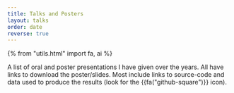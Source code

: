 ```yaml
---
title: Talks and Posters
layout: talks
order: date
reverse: true
---
```


{% from "utils.html" import fa, ai %}

A list of oral and poster presentations I have given over the years.  All have
links to download the poster/slides.  Most include links to source-code and
data used to produce the results (look for the {{fa("github-square")}} icon).
